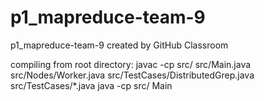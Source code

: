 # p1_mapreduce-team-9
p1_mapreduce-team-9 created by GitHub Classroom

compiling from root directory:
javac -cp src/ src/Main.java src/Nodes/Worker.java src/TestCases/DistributedGrep.java src/TestCases/*.java
java -cp src/ Main
